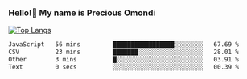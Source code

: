 ### Hello!👋 My name is Precious Omondi 

[![Top Langs](https://github-readme-stats.vercel.app/api/top-langs/?username=Presho99&langs_count=8&theme=dark)](https://github.com/Presho99/github-readme-stats)



<!--START_SECTION:waka-->

```txt
JavaScript   56 mins         █████████████████░░░░░░░░   67.69 %
CSV          23 mins         ███████░░░░░░░░░░░░░░░░░░   28.01 %
Other        3 mins          █░░░░░░░░░░░░░░░░░░░░░░░░   03.91 %
Text         0 secs          ░░░░░░░░░░░░░░░░░░░░░░░░░   00.39 %
```

<!--END_SECTION:waka-->


